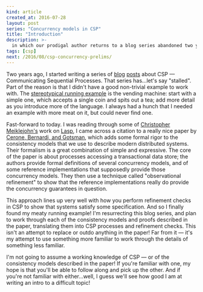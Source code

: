 ```yaml
---
kind: article
created_at: 2016-07-28
layout: post
series: "Concurrency models in CSP"
title: "Introduction"
description: >-
  in which our prodigal author returns to a blog series abandoned two years ago
tags: [csp]
next: /2016/08/csp-concurrency-prelims/
---
```


Two years ago, I started writing a series of [blog](/2014/01/07/intro-to-csp/)
[posts](/2014/02/csp-basics/) about CSP — Communicating Sequential Processes.
That series has...let's say "stalled".  Part of the reason is that I didn't have
a good non-trivial example to work with.  The [stereotypical running
example](https://en.wikipedia.org/wiki/Communicating_sequential_processes#Examples)
is the vending machine: start with a simple one, which accepts a single coin and
spits out a tea; add more detail as you introduce more of the language.  I
always had a hunch that I needed an example with more meat on it, but could
never find one.

Fast-forward to today.  I was reading through some of [Christopher
Meiklejohn's](https://christophermeiklejohn.com/) work on
[Lasp](http://lasp-lang.org/), I came across a citation to a really nice paper
by [Cerone, Bernardi, and
Gotsman](http://drops.dagstuhl.de/opus/volltexte/2015/5375/), which adds some
formal rigor to the consistency models that we use to describe modern
distributed systems.  Their formalism is a great combination of simple and
expressive.  The core of the paper is about processes accessing a transactional
data store; the authors provide formal definitions of several concurrency
models, and of some reference implementations that supposedly provide those
concurrency models.  They then use a technique called "observational refinement"
to show that the reference implementations really do provide the concurrency
guarantees in question.

This approach lines up very well with how you perform refinement checks in CSP
to show that systems satisfy some specification.  And so I finally found my
meaty running example!  I'm resurrecting this blog series, and plan to work
through each of the consistency models and proofs described in the paper,
translating them into CSP processes and refinement checks.  This isn't an
attempt to replace or outdo anything in the paper!  Far from it — it's my
attempt to use something more familiar to work through the details of something
less familiar.

I'm not going to assume a working knowledge of CSP — or of the consistency
models described in the paper!  If you're familiar with one, my hope is that
you'll be able to follow along and pick up the other.  And if you're not
familiar with either...well, I guess we'll see how good I am at writing an intro
to a difficult topic!
